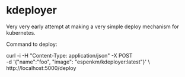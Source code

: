 # kdeployer

Very very early attempt at making a very simple deploy mechanism for kubernetes.

Command to deploy:

curl -i -H "Content-Type: application/json" -X POST  \
	-d '{"name":"foo", "image": "espenkm/kdeployer:latest"}' \ 
	http://localhost:5000/deploy